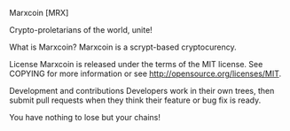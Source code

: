 Marxcoin [MRX]

Crypto-proletarians of the world, unite!

What is Marxcoin?
Marxcoin is a scrypt-based cryptocurency.

License
Marxcoin is released under the terms of the MIT license. See COPYING for more information or see http://opensource.org/licenses/MIT.

Development and contributions
Developers work in their own trees, then submit pull requests when they think their feature or bug fix is ready.

You have nothing to lose but your chains!